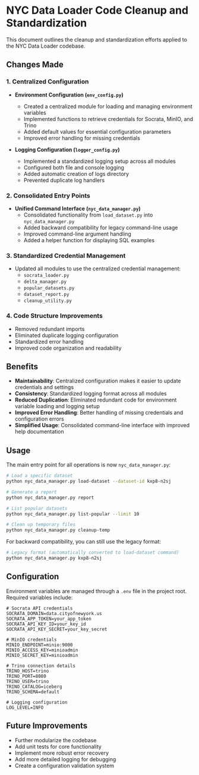 # NYC Data Loader Code Cleanup and Standardization

This document outlines the cleanup and standardization efforts applied to the NYC Data Loader codebase.

## Changes Made

### 1. Centralized Configuration

- **Environment Configuration (`env_config.py`)**
  - Created a centralized module for loading and managing environment variables
  - Implemented functions to retrieve credentials for Socrata, MinIO, and Trino
  - Added default values for essential configuration parameters
  - Improved error handling for missing credentials

- **Logging Configuration (`logger_config.py`)**
  - Implemented a standardized logging setup across all modules
  - Configured both file and console logging
  - Added automatic creation of logs directory
  - Prevented duplicate log handlers

### 2. Consolidated Entry Points

- **Unified Command Interface (`nyc_data_manager.py`)**
  - Consolidated functionality from `load_dataset.py` into `nyc_data_manager.py`
  - Added backward compatibility for legacy command-line usage
  - Improved command-line argument handling
  - Added a helper function for displaying SQL examples

### 3. Standardized Credential Management

- Updated all modules to use the centralized credential management:
  - `socrata_loader.py`
  - `delta_manager.py`
  - `popular_datasets.py`
  - `dataset_report.py`
  - `cleanup_utility.py`

### 4. Code Structure Improvements

- Removed redundant imports
- Eliminated duplicate logging configuration
- Standardized error handling
- Improved code organization and readability

## Benefits

- **Maintainability**: Centralized configuration makes it easier to update credentials and settings
- **Consistency**: Standardized logging format across all modules
- **Reduced Duplication**: Eliminated redundant code for environment variable loading and logging setup
- **Improved Error Handling**: Better handling of missing credentials and configuration errors
- **Simplified Usage**: Consolidated command-line interface with improved help documentation

## Usage

The main entry point for all operations is now `nyc_data_manager.py`:

```bash
# Load a specific dataset
python nyc_data_manager.py load-dataset --dataset-id kxp8-n2sj

# Generate a report
python nyc_data_manager.py report

# List popular datasets
python nyc_data_manager.py list-popular --limit 10

# Clean up temporary files
python nyc_data_manager.py cleanup-temp
```

For backward compatibility, you can still use the legacy format:

```bash
# Legacy format (automatically converted to load-dataset command)
python nyc_data_manager.py kxp8-n2sj
```

## Configuration

Environment variables are managed through a `.env` file in the project root. Required variables include:

```
# Socrata API credentials
SOCRATA_DOMAIN=data.cityofnewyork.us
SOCRATA_APP_TOKEN=your_app_token
SOCRATA_API_KEY_ID=your_key_id
SOCRATA_API_KEY_SECRET=your_key_secret

# MinIO credentials
MINIO_ENDPOINT=minio:9000
MINIO_ACCESS_KEY=minioadmin
MINIO_SECRET_KEY=minioadmin

# Trino connection details
TRINO_HOST=trino
TRINO_PORT=8080
TRINO_USER=trino
TRINO_CATALOG=iceberg
TRINO_SCHEMA=default

# Logging configuration
LOG_LEVEL=INFO
```

## Future Improvements

- Further modularize the codebase
- Add unit tests for core functionality
- Implement more robust error recovery
- Add more detailed logging for debugging
- Create a configuration validation system 
